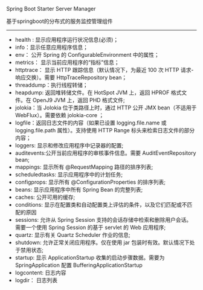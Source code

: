 
Spring Boot Starter Server Manager 

基于springboot的分布式的服务监控管理组件

---

- health : 显示应用程序运行状况信息(必须)；
- info：显示任意应用程序信息；
- env： 公开 Spring 的 ConfigurableEnvironment 中的属性；
- metrics： 显示当前应用程序的“指标”信息；
- httptrace： 显示 HTTP 跟踪信息（默认情况下，为最近 100 次 HTTP 请求-响应交换）。需要 HttpTraceRepository bean；
- threaddump：执行线程转储；
- heapdump: 返回堆转储文件。在 HotSpot JVM 上，返回 HPROF 格式文件。在 OpenJ9 JVM 上，返回 PHD 格式文件;
- jolokia：当 Jolokia 位于类路径上时，通过 HTTP 公开 JMX bean（不适用于 WebFlux）。需要依赖 jolokia-core ；
- logfile：返回日志文件的内容（如果已设置 logging.file.name 或 logging.file.path 属性）。支持使用 HTTP Range 标头来检索日志文件的部分内容；
- loggers: 显示和修改应用程序中记录器的配置;
- auditevents:公开当前应用程序的审核事件信息。需要 AuditEventRepository bean;
- mappings: 显示所有 @RequestMapping 路径的排序列表;
- scheduledtasks: 显示应用程序中的计划任务;
- configprops: 显示所有 @ConfigurationProperties 的排序列表;
- beans: 显示应用程序中所有 Spring Bean 的完整列表;
- caches: 公开可用的缓存;
- conditions: 显示在配置类和自动配置类上评估的条件，以及它们匹配或不匹配的原因
- sessions: 允许从 Spring Session 支持的会话存储中检索和删除用户会话。需要一个使用 Spring Session 的基于 servlet 的 Web 应用程序;
- quartz: 显示有关 Quartz Scheduler 作业的信息;
- shutdown: 允许正常关闭应用程序。仅在使用 jar 包装时有效。默认情况下处于禁用状态;
- startup: 显示 ApplicationStartup 收集的启动步骤数据。需要为 SpringApplication 配置 BufferingApplicationStartup
- logcontent: 日志内容
- logdir： 日志列表


